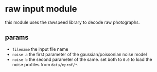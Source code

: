 # raw input module

this module uses the rawspeed library to decode raw photographs.

## params

* `filename` the input file name
* `noise a` the first parameter of the gaussian/poissonian noise model
* `noise b` the second parameter of the same. set both to `0.0` to load the noise profiles from `data/nprof/*`.
